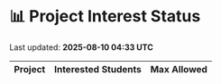 # 📊 Project Interest Status

Last updated: **2025-08-10 04:33 UTC**

| Project | Interested Students | Max Allowed |
|---------|---------------------|-------------|
